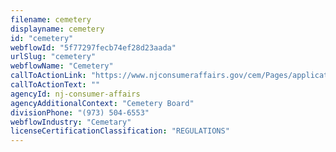 ```yaml
---
filename: cemetery
displayname: cemetery
id: "cemetery"
webflowId: "5f77297fecb74ef28d23aada"
urlSlug: "cemetery"
webflowName: "Cemetery"
callToActionLink: "https://www.njconsumeraffairs.gov/cem/Pages/applications.aspx"
callToActionText: ""
agencyId: nj-consumer-affairs
agencyAdditionalContext: "Cemetery Board"
divisionPhone: "(973) 504-6553"
webflowIndustry: "Cemetary"
licenseCertificationClassification: "REGULATIONS"
---
```

